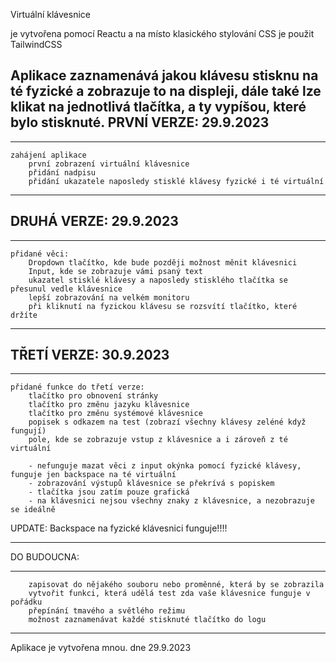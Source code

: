 Virtuální klávesnice

je vytvořena pomocí Reactu a na místo klasického stylování CSS je použit TailwindCSS

Aplikace zaznamenává jakou klávesu stisknu na té fyzické a zobrazuje to na displeji,
dále také lze klikat na jednotlivá tlačítka, a ty vypíšou, které bylo stisknuté.
PRVNÍ VERZE: 29.9.2023
---------------------------
_________________________________
    zahájení aplikace
        první zobrazení virtuální klávesnice
        přidání nadpisu
        přidání ukazatele naposledy stisklé klávesy fyzické i té virtuální
_________________________________

DRUHÁ VERZE: 29.9.2023
---------------------------
_____________________________________________________________________
    přidané věci:
        Dropdown tlačítko, kde bude později možnost měnit klávesnici
        Input, kde se zobrazuje vámi psaný text
        ukazatel stisklé klávesy a naposledy stisklého tlačítka se přesunul vedle klávesnice
        lepší zobrazování na velkém monitoru
        při kliknutí na fyzickou klávesu se rozsvítí tlačítko, které držíte

_____________________________________________________________________

TŘETÍ VERZE: 30.9.2023
---------------------------------------
______________________________________________________________________
    přidané funkce do třetí verze:
        tlačítko pro obnovení stránky
        tlačítko pro změnu jazyku klávesnice
        tlačítko pro změnu systémové klávesnice
        popisek s odkazem na test (zobrazí všechny klávesy zeléné když fungují)
        pole, kde se zobrazuje vstup z klávesnice a i zároveň z té virtuální

        - nefunguje mazat věci z input okýnka pomocí fyzické klávesy, funguje jen backspace na té virtuální
        - zobrazování výstupů klávesnice se překrívá s popiskem 
        - tlačítka jsou zatím pouze grafická
        - na klávesnici nejsou všechny znaky z klávesnice, a nezobrazuje se ideálně


UPDATE:
    Backspace na fyzické klávesnici funguje!!!!
__________________________________________________________________________


DO BUDOUCNA:
___________________________________________________________________
        zapisovat do nějakého souboru nebo proměnné, která by se zobrazila
        vytvořit funkci, která udělá test zda vaše klávesnice funguje v pořádku
        přepínání tmavého a světlého režimu
        možnost zaznamenávat každé stisknuté tlačítko do logu 
____________________________________________________________________

Aplikace je vytvořena mnou.
dne 29.9.2023